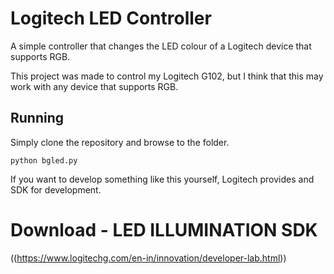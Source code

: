 # Logitech LED Controller
A simple controller that changes the LED colour of a Logitech device that supports RGB.

This project was made to control my Logitech G102, but I think that this may work with any device that supports RGB.

## Running
Simply clone the repository and browse to the folder.
```
python bgled.py
```

If you want to develop something like this yourself, Logitech provides and SDK for development. 
# Download - LED ILLUMINATION SDK
((https://www.logitechg.com/en-in/innovation/developer-lab.html))

